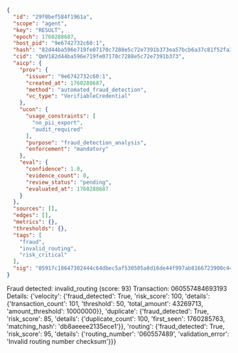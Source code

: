 ```json
{
  "id": "29f0bef584f1961a",
  "scope": "agent",
  "key": "RESULT",
  "epoch": 1760288687,
  "host_pid": "9e6742732c60:1",
  "hash": "82d44ba596e719fe07170c7288e5c72e7391b373ea57bcb6a37c81f52fa392f3",
  "cid": "QmV182d44ba596e719fe07170c7288e5c72e7391b373",
  "aicp": {
    "prov": {
      "issuer": "9e6742732c60:1",
      "created_at": 1760288687,
      "method": "automated_fraud_detection",
      "vc_type": "VerifiableCredential"
    },
    "ucon": {
      "usage_constraints": [
        "no_pii_export",
        "audit_required"
      ],
      "purpose": "fraud_detection_analysis",
      "enforcement": "mandatory"
    },
    "eval": {
      "confidence": 1.0,
      "evidence_count": 0,
      "review_status": "pending",
      "evaluated_at": 1760288687
    }
  },
  "sources": [],
  "edges": [],
  "metrics": {},
  "thresholds": {},
  "tags": [
    "fraud",
    "invalid_routing",
    "risk_critical"
  ],
  "sig": "05917c18647302444c64dbec5af530505a8d16de44f997ab8166723900c44051"
}
```

Fraud detected: invalid_routing (score: 93)
Transaction: 060557484693193
Details: {'velocity': {'fraud_detected': True, 'risk_score': 100, 'details': {'transaction_count': 101, 'threshold': 50, 'total_amount': 43269713, 'amount_threshold': 10000000}}, 'duplicate': {'fraud_detected': True, 'risk_score': 85, 'details': {'duplicate_count': 100, 'first_seen': 1760285763, 'matching_hash': 'db8aeeee2135ece1'}}, 'routing': {'fraud_detected': True, 'risk_score': 95, 'details': {'routing_number': '060557489', 'validation_error': 'Invalid routing number checksum'}}}